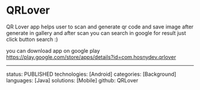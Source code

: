 # QRLover
QR Lover app helps user to scan and generate qr code and save image after generate in gallery and after scan you can search in google for result just click button search :)

you can download app on google play 
https://play.google.com/store/apps/details?id=com.hosnydev.qrlover

 
---
status:       PUBLISHED
technologies: [Android]
categories:   [Background]
languages:    [Java]
solutions:    [Mobile]
github:       QRLover
 
